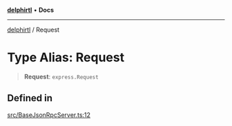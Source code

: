 [**delphirtl**](../README.md) • **Docs**

***

[delphirtl](../globals.md) / Request

# Type Alias: Request

> **Request**: `express.Request`

## Defined in

[src/BaseJsonRpcServer.ts:12](https://github.com/chuacw/delphirtl/blob/ee346b6bac1024b6b648d44d9c6cf692e10f6983/src/BaseJsonRpcServer.ts#L12)
